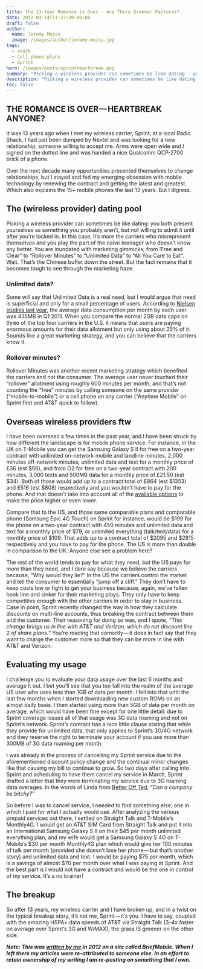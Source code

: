 ```yaml
---
title: The 13-Year Romance is Over - Are There Greener Pastures?
date: 2012-03-14T11:27:20-06:00
draft: false
author:
  name: Jeremy Meiss
  image: /images/author/jeremy-meiss.jpg
tags:
  - snark
  - Cell phone plans
  - Sprint
hero: /images/posts/sprintHeartbreak.png
summary: "Picking a wireless provider can sometimes be like dating - you both present yourselves as something you probably aren’t, but not willing to admit it until after you’re locked in."
description: "Picking a wireless provider can sometimes be like dating - you both present yourselves as something you probably aren’t, but not willing to admit it until after you’re locked in."
toc: false
---
```


## THE ROMANCE IS OVER — HEARTBREAK ANYONE?

It was 13 years ago when I met my wireless carrier, Sprint, at a local Radio Shack. I had just been dumped by Nextel and was looking for a new relationship, someone willing to accept me. Arms were open wide and I signed on the dotted line and was handed a nice Qualcomm QCP-2700 brick of a phone.

Over the next decade many opportunities presented themselves to change relationships, but I stayed and fed my emerging obsession with mobile technology by renewing the contract and getting the latest and greatest. Which also explains the 15+ mobile phones the last 13 years. But I digress.

## The (wireless provider) dating pool

Picking a wireless provider can sometimes be like dating: you both present yourselves as something you probably aren’t, but not willing to admit it until after you’re locked in. In this case, it’s more the carriers who misrepresent themselves and you play the part of the naive teenager who doesn’t know any better. You are inundated with marketing gimmicks, from ‘Free and Clear” to “Rollover Minutes” to “Unlimited Data” to “All You Care to Eat”. Wait. That’s the Chinese buffet down the street. But the fact remains that it becomes tough to see through the marketing haze.

### Unlimited data?

Some will say that Unlimited Data is a real need, but I would argue that need is superficial and only for a small percentage of users. According to [Nielsen studies last year](http://www.nielsen.com/us/en/insights/news/2011/average-u-s-smartphone-data-usage-up-89-as-cost-per-mb-goes-down-46.html), the average data consumption per month by each user was 435MB in Q1 2011. When you compare the normal 2GB data caps on three of the top four carriers in the U.S. it means that users are paying enormous amounts for their data allotment but only using about 25% of it. Sounds like a great marketing strategy, and you can believe that the carriers know it.

### Rollover minutes?

Rollover Minutes was another recent marketing strategy which benefited the carriers and not the consumer. The average user never touched their “rollover” allotment using roughly 600 minutes per month, and that’s not counting the “free” minutes by calling someone on the same provider (“mobile-to-mobile”) or a cell phone on any carrier (“Anytime Mobile” on Sprint first and AT&T quick to follow).

## Overseas wireless providers ftw

I have been overseas a few times in the past year, and I have been struck by how different the landscape is for mobile phone service. For instance, in the UK on T-Mobile you can get the Samsung Galaxy S II for free on a two-year contract with unlimited on-network mobile and landline minutes, 2,000 minutes off-network minutes, unlimited data and text for a monthly price of £36 (est $56), and from O2 for free on a two-year contract with 200 minutes, 3,000 texts and 500MB data for a monthly price of £21.50 (est $34). Both of those would add up to a contract total of £864 (est $1353) and £516 (est $808) respectively and you wouldn’t have to pay for the phone. And that doesn’t take into account all of the [available options](https://www.uswitch.com/mobiles/samsung_galaxy_deals/) to make the price higher or even lower.

Compare that to the US, and those same comparable plans and comparable phone (Samsung Epic 4G Touch) on Sprint for instance, would be $199 for the phone on a two-year contract with 450 minutes and unlimited data and text for a monthly price of $79, or unlimited everything (talk/text/data) for a monthly price of $109. That adds up to a contract total of $2095 and $2815 respectively and you have to pay for the phone. The US is more than double in comparison to the UK. Anyone else see a problem here?

The rest of the world tends to pay for what they need, but the US pays for more than they need, and I dare say because we believe the carriers because, “Why would they lie?” In the US the carriers control the market and tell the consumer to essentially “jump off a cliff.” They don’t have to keep costs low or fight to get your business because, again, we’ve fallen hook line and sinker for their marketing ploys. They only have to keep competitive enough with the other carriers in order to stay in business. Case in point, Sprint recently changed the way in how they calculate discounts on multi-line accounts, thus breaking the contract between them and the customer. Their reasoning for doing so was, and I quote, *“This change brings us in line with AT&T and Verizon, which do not discount line 2 of share plans.”* You’re reading that correctly — it does in fact say that they want to charge the customer more so that they can be more in line with AT&T and Verizon.

## Evaluating my usage

I challenge you to evaluate your data usage over the last 6 months and average it out. I bet you’ll see that you too fall into the realm of the average US user who uses less than 1GB of data per month. I fell into that until the last few months when I started downloading new custom ROMs on an almost daily basis. I then started using more than 5GB of data per month on average, which would have been fine except for one little detail: due to Sprint coverage issues all of that usage was 3G data roaming and not on Sprint’s network. Sprint’s contract has a nice little clause stating that while they provide for unlimited data, that only applies to Sprint’s 3G/4G network and they reserve the right to terminate your account if you use more than 300MB of 3G data roaming per month.

I was already in the process of cancelling my Sprint service due to the aforementioned discount policy change and the continual minor changes like that causing my bill to continue to grow. So two days after calling into Sprint and scheduling to have them cancel my service in March, Sprint drafted a letter that they were terminating my service due to 3G roaming data overages. In the words of Linda from [Better Off Ted](http://en.wikipedia.org/wiki/Better_off_ted), *“Can a company be bitchy?”*

So before I was to cancel service, I needed to find something else, one in which I paid for what I actually would use. After analyzing the various prepaid services out there, I settled on Straight Talk and T-Mobile’s Monthly4G. I would get an AT&T SIM Card from Straight Talk and put it into an International Samsung Galaxy S II on their $45 per month unlimited everything plan, and my wife would get a Samsung Galaxy S 4G on T-Mobile’s $30 per month Monthly4G plan which would give her 100 minutes of talk per month (provided she doesn’t lose her phone — but that’s another story) and unlimited data and text. I would be paying $75 per month, which is a savings of almost $70 per month over what I was paying at Sprint. And the best part is I would not have a contract and would be the one in control of my service. It’s a no brainer!

## The breakup

So after 13 years, my wireless carrier and I have broken up, and in a twist on the typical breakup story, it’s not me, Sprint — it’s you. I have to say, coupled with the amazing HSPA+ data speeds of AT&T via Straight Talk (3–4x faster on average over Sprint’s 3G and WiMAX), the grass IS greener on the other side.

***Note: This was [written by me](http://briefmobile.com/the-13-year-romance-is-over-are-there-greener-pastures/) in 2012 on a site called BriefMobile. When I left there my articles were re-attributed to someone else. In an effort to retain ownership of my writing I am re-posting on something that I own.***
